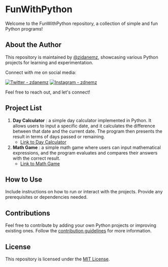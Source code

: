 

# FunWithPython

Welcome to the FunWithPython repository, a collection of simple and fun Python programs!

## About the Author
This repository is maintained by [@zidanemz](https://github.com/zidanemz), showcasing various Python projects for learning and experimentation.

Connect with me on social media:

[![Twitter - zdanemz](https://img.shields.io/badge/Twitter-%231DA1F2.svg?style=for-the-badge&logo=Twitter&logoColor=white)](https://twitter.com/zdanemz)
[![Instagram - zdnemz](https://img.shields.io/badge/Instagram-%23E4405F.svg?style=for-the-badge&logo=Instagram&logoColor=white)](https://instagram.com/zdnemz)

Feel free to reach out, and let's connect!

## Project List

1. **Day Calculator** : a simple day calculator implemented in Python. It allows users to input a specific date, and it calculates the difference between that date and the current date. The program then presents the result in terms of days passed or remaining.
   - [Link to Day Calculator](src/day-calculator)
2. **Math Game** :  a simple math game where users can input mathematical expressions, and the program evaluates and compares their answers with the correct result.
   - [Link to Math Game](src/math-game)

## How to Use
Include instructions on how to run or interact with the projects. Provide any prerequisites or dependencies needed.

## Contributions
Feel free to contribute by adding your own Python projects or improving existing ones. Follow the [contribution guidelines](CONTRIBUTING.md) for more information.

## License
This repository is licensed under the [MIT License](LICENSE).
